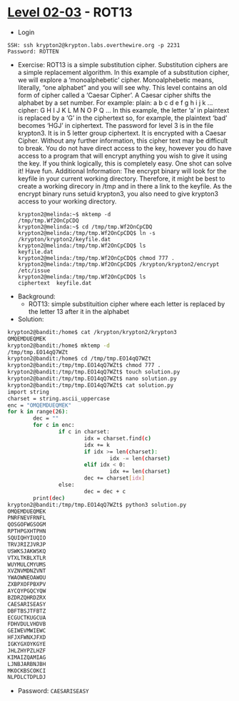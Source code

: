 # [Level 02-03](https://overthewire.org/wargames/krypton/krypton2.html) - ROT13

- Login
```
SSH: ssh krypton2@krypton.labs.overthewire.org -p 2231
Password: ROTTEN
```
- Exercise: ROT13 is a simple substitution cipher. Substitution ciphers are a simple replacement algorithm. In this example of a substitution cipher, we will explore a ‘monoalphebetic’ cipher. Monoalphebetic means, literally, “one alphabet” and you will see why.
This level contains an old form of cipher called a ‘Caesar Cipher’. A Caesar cipher shifts the alphabet by a set number. For example:
plain:  a b c d e f g h i j k ...
cipher: G H I J K L M N O P Q ...
In this example, the letter ‘a’ in plaintext is replaced by a ‘G’ in the ciphertext so, for example, the plaintext ‘bad’ becomes ‘HGJ’ in ciphertext. The password for level 3 is in the file krypton3. It is in 5 letter group ciphertext. It is encrypted with a Caesar Cipher. Without any further information, this cipher text may be difficult to break. You do not have direct access to the key, however you do have access to a program that will encrypt anything you wish to give it using the key. If you think logically, this is completely easy.
One shot can solve it!
Have fun.
Additional Information: The encrypt binary will look for the keyfile in your current working directory. Therefore, it might be best to create a working direcory in /tmp and in there a link to the keyfile. As the encrypt binary runs setuid krypton3, you also need to give krypton3 access to your working directory.
  ```
  krypton2@melinda:~$ mktemp -d
  /tmp/tmp.Wf2OnCpCDQ
  krypton2@melinda:~$ cd /tmp/tmp.Wf2OnCpCDQ
  krypton2@melinda:/tmp/tmp.Wf2OnCpCDQ$ ln -s /krypton/krypton2/keyfile.dat
  krypton2@melinda:/tmp/tmp.Wf2OnCpCDQ$ ls
  keyfile.dat
  krypton2@melinda:/tmp/tmp.Wf2OnCpCDQ$ chmod 777 .
  krypton2@melinda:/tmp/tmp.Wf2OnCpCDQ$ /krypton/krypton2/encrypt /etc/issue
  krypton2@melinda:/tmp/tmp.Wf2OnCpCDQ$ ls
  ciphertext  keyfile.dat
  ```
- Background:
  - ROT13: simple substituition cipher where each letter is replaced by the letter 13 after it in the alphabet
- Solution:
```bash
krypton2@bandit:/home$ cat /krypton/krypton2/krypton3
OMQEMDUEQMEK
krypton2@bandit:/home$ mktemp -d
/tmp/tmp.EO14qQ7WZt
krypton2@bandit:/home$ cd /tmp/tmp.EO14qQ7WZt
krypton2@bandit:/tmp/tmp.EO14qQ7WZt$ chmod 777 .
krypton2@bandit:/tmp/tmp.EO14qQ7WZt$ touch solution.py
krypton2@bandit:/tmp/tmp.EO14qQ7WZt$ nano solution.py
krypton2@bandit:/tmp/tmp.EO14qQ7WZt$ cat solution.py
import string
charset = string.ascii_uppercase
enc = "OMQEMDUEQMEK"
for k in range(26):
        dec = ""
        for c in enc:
                if c in charset:
                        idx = charset.find(c)
                        idx += k
                        if idx >= len(charset):
                                idx -= len(charset)
                        elif idx < 0:
                                idx += len(charset)
                        dec += charset[idx]
                else:
                        dec = dec + c
        print(dec)
krypton2@bandit:/tmp/tmp.EO14qQ7WZt$ python3 solution.py
OMQEMDUEQMEK
PNRFNEVFRNFL
QOSGOFWGSOGM
RPTHPGXHTPHN
SQUIQHYIUQIO
TRVJRIZJVRJP
USWKSJAKWSKQ
VTXLTKBLXTLR
WUYMULCMYUMS
XVZNVMDNZVNT
YWAOWNEOAWOU
ZXBPXOFPBXPV
AYCQYPGQCYQW
BZDRZQHRDZRX
CAESARISEASY
DBFTBSJTFBTZ
ECGUCTKUGCUA
FDHVDULVHDVB
GEIWEVMWIEWC
HFJXFWNXJFXD
IGKYGXOYKGYE
JHLZHYPZLHZF
KIMAIZQAMIAG
LJNBJARBNJBH
MKOCKBSCOKCI
NLPDLCTDPLDJ
```
- Password: `CAESARISEASY`
